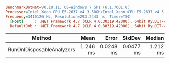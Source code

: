 ``` ini

BenchmarkDotNet=v0.10.11, OS=Windows 7 SP1 (6.1.7601.0)
Processor=Intel Xeon CPU E5-2637 v4 3.50GHzIntel Xeon CPU E5-2637 v4 3.50GHz, ProcessorCount=16
Frequency=3410126 Hz, Resolution=293.2443 ns, Timer=TSC
  [Host]     : .NET Framework 4.7 (CLR 4.0.30319.42000), 64bit RyuJIT-v4.7.2117.0
  DefaultJob : .NET Framework 4.7 (CLR 4.0.30319.42000), 64bit RyuJIT-v4.7.2117.0


```
|                    Method |     Mean |     Error |    StdDev |   Median |  Gen 0 | Allocated |
|-------------------------- |---------:|----------:|----------:|---------:|-------:|----------:|
| RunOnIDisposableAnalyzers | 1.246 ms | 0.0248 ms | 0.0477 ms | 1.212 ms | 5.8594 |  43.94 KB |
